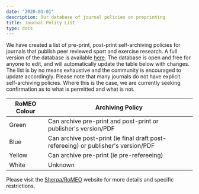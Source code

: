 ```yaml
---
date: "2020-01-01"
description: Our database of journal policies on preprinting
title: Journal Policy List
type: docs
---
```


We have created a list of pre-print, post-print self-archiving policies for journals that publish peer reviewed sport and exercise research. A full version of the database is available [here](https://docs.google.com/spreadsheets/d/1X9sBKi6yN2a8au1O2YMEzWhN-UuIhShULxwDvJpwUrU/edit#gid=0). The database is open and free for anyone to edit, and will automatically update the table below with changes. The list is by no means exhaustive and the community is encouraged to update accordingly. Please note that many journals do not have explicit self-archiving policies. Where this is the case, we are currently seeking confirmation as to what is permitted and what is not.

| RoMEO Colour  | Archiving Policy  |
|---------------|---|
| Green  | Can archive pre-print and post-print or publisher's version/PDF  |
| Blue  |  Can archive post-print (ie final draft post-refereeing) or publisher's version/PDF |
| Yellow  | Can archive pre-print (ie pre-refereeing)  |
| White  | Unknown |

Please visit the [Sherpa/RoMEO](http://www.sherpa.ac.uk/romeo/index.php?la=en&fIDnum=|&mode=simple) website for more details and specific restrictions.

